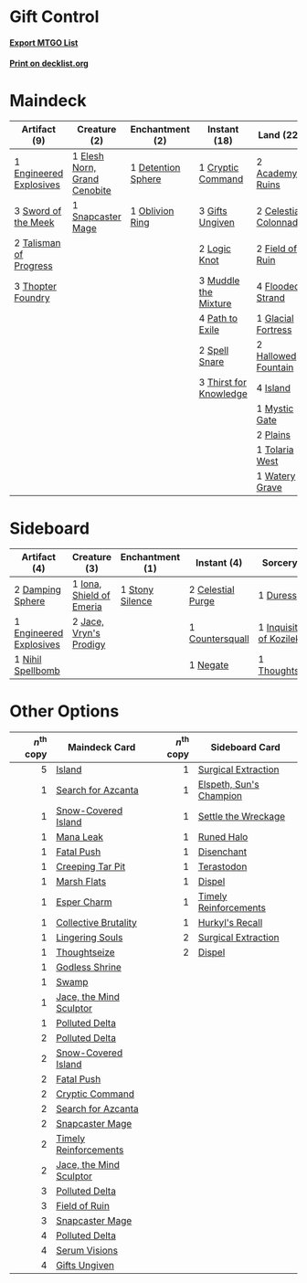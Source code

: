 # Gift Control

#### [Export MTGO List](../collection/Gift%20Control/Gift%20Control.txt)
#### [Print on decklist.org](http://decklist.org/?deckmain=2%09Academy%20Ruins%0A2%09Celestial%20Colonnade%0A1%09Cryptic%20Command%0A1%09Detention%20Sphere%0A1%09Elesh%20Norn,%20Grand%20Cenobite%0A1%09Engineered%20Explosives%0A2%09Field%20of%20Ruin%0A4%09Flooded%20Strand%0A3%09Gifts%20Ungiven%0A1%09Glacial%20Fortress%0A2%09Hallowed%20Fountain%0A4%09Island%0A2%09Logic%20Knot%0A3%09Muddle%20the%20Mixture%0A1%09Mystic%20Gate%0A1%09Oblivion%20Ring%0A4%09Path%20to%20Exile%0A2%09Plains%0A3%09Serum%20Visions%0A1%09Snapcaster%20Mage%0A2%09Spell%20Snare%0A1%09Supreme%20Verdict%0A3%09Sword%20of%20the%20Meek%0A2%09Talisman%20of%20Progress%0A3%09Thirst%20for%20Knowledge%0A3%09Thopter%20Foundry%0A1%09Timely%20Reinforcements%0A1%09Tolaria%20West%0A1%09Unburial%20Rites%0A1%09Watery%20Grave%0A1%09Wrath%20of%20God&deckside=2%09Celestial%20Purge%0A1%09Countersquall%0A2%09Damping%20Sphere%0A1%09Duress%0A1%09Engineered%20Explosives%0A1%09Inquisition%20of%20Kozilek%0A1%09Iona,%20Shield%20of%20Emeria%0A2%09Jace,%20Vryn's%20Prodigy%0A1%09Negate%0A1%09Nihil%20Spellbomb%0A1%09Stony%20Silence%0A1%09Thoughtseize)
# Maindeck

|                                           Artifact (9)                                           |                                             Creature (2)                                              |                                       Enchantment (2)                                       |                                          Instant (18)                                           |                                           Land (22)                                            |                                           Sorcery (7)                                            |
|--------------------------------------------------------------------------------------------------|-------------------------------------------------------------------------------------------------------|---------------------------------------------------------------------------------------------|-------------------------------------------------------------------------------------------------|------------------------------------------------------------------------------------------------|--------------------------------------------------------------------------------------------------|
|1 [Engineered Explosives](http://gatherer.wizards.com/Pages/Card/Details.aspx?multiverseid=370549)|1 [Elesh Norn, Grand Cenobite](http://gatherer.wizards.com/Pages/Card/Details.aspx?multiverseid=397880)|1 [Detention Sphere](http://gatherer.wizards.com/Pages/Card/Details.aspx?multiverseid=270356)|1 [Cryptic Command](http://gatherer.wizards.com/Pages/Card/Details.aspx?multiverseid=370439)     |2 [Academy Ruins](http://gatherer.wizards.com/Pages/Card/Details.aspx?multiverseid=370424)      |3 [Serum Visions](http://gatherer.wizards.com/Pages/Card/Details.aspx?multiverseid=425874)        |
|3 [Sword of the Meek](http://gatherer.wizards.com/Pages/Card/Details.aspx?multiverseid=126215)    |1 [Snapcaster Mage](http://gatherer.wizards.com/Pages/Card/Details.aspx?multiverseid=425875)           |1 [Oblivion Ring](http://gatherer.wizards.com/Pages/Card/Details.aspx?multiverseid=205396)   |3 [Gifts Ungiven](http://gatherer.wizards.com/Pages/Card/Details.aspx?multiverseid=370368)       |2 [Celestial Colonnade](http://gatherer.wizards.com/Pages/Card/Details.aspx?multiverseid=177545)|1 [Supreme Verdict](http://gatherer.wizards.com/Pages/Card/Details.aspx?multiverseid=438776)      |
|2 [Talisman of Progress](http://gatherer.wizards.com/Pages/Card/Details.aspx?multiverseid=39597)  |                                                                                                       |                                                                                             |2 [Logic Knot](http://gatherer.wizards.com/Pages/Card/Details.aspx?multiverseid=370529)          |2 [Field of Ruin](http://gatherer.wizards.com/Pages/Card/Details.aspx?multiverseid=435415)      |1 [Timely Reinforcements](http://gatherer.wizards.com/Pages/Card/Details.aspx?multiverseid=220074)|
|3 [Thopter Foundry](http://gatherer.wizards.com/Pages/Card/Details.aspx?multiverseid=420854)      |                                                                                                       |                                                                                             |3 [Muddle the Mixture](http://gatherer.wizards.com/Pages/Card/Details.aspx?multiverseid=88955)   |4 [Flooded Strand](http://gatherer.wizards.com/Pages/Card/Details.aspx?multiverseid=405098)     |1 [Unburial Rites](http://gatherer.wizards.com/Pages/Card/Details.aspx?multiverseid=425910)       |
|                                                                                                  |                                                                                                       |                                                                                             |4 [Path to Exile](http://gatherer.wizards.com/Pages/Card/Details.aspx?multiverseid=370408)       |1 [Glacial Fortress](http://gatherer.wizards.com/Pages/Card/Details.aspx?multiverseid=435416)   |1 [Wrath of God](http://gatherer.wizards.com/Pages/Card/Details.aspx?multiverseid=4408)           |
|                                                                                                  |                                                                                                       |                                                                                             |2 [Spell Snare](http://gatherer.wizards.com/Pages/Card/Details.aspx?multiverseid=370447)         |2 [Hallowed Fountain](http://gatherer.wizards.com/Pages/Card/Details.aspx?multiverseid=405100)  |                                                                                                  |
|                                                                                                  |                                                                                                       |                                                                                             |3 [Thirst for Knowledge](http://gatherer.wizards.com/Pages/Card/Details.aspx?multiverseid=205311)|4 [Island](http://gatherer.wizards.com/Pages/Card/Details.aspx?multiverseid=439602)             |                                                                                                  |
|                                                                                                  |                                                                                                       |                                                                                             |                                                                                                 |1 [Mystic Gate](http://gatherer.wizards.com/Pages/Card/Details.aspx?multiverseid=409557)        |                                                                                                  |
|                                                                                                  |                                                                                                       |                                                                                             |                                                                                                 |2 [Plains](http://gatherer.wizards.com/Pages/Card/Details.aspx?multiverseid=439601)             |                                                                                                  |
|                                                                                                  |                                                                                                       |                                                                                             |                                                                                                 |1 [Tolaria West](http://gatherer.wizards.com/Pages/Card/Details.aspx?multiverseid=416755)       |                                                                                                  |
|                                                                                                  |                                                                                                       |                                                                                             |                                                                                                 |1 [Watery Grave](http://gatherer.wizards.com/Pages/Card/Details.aspx?multiverseid=405114)       |                                                                                                  |


# Sideboard

|                                           Artifact (4)                                           |                                           Creature (3)                                            |                                     Enchantment (1)                                      |                                        Instant (4)                                         |                                            Sorcery (3)                                            |
|--------------------------------------------------------------------------------------------------|---------------------------------------------------------------------------------------------------|------------------------------------------------------------------------------------------|--------------------------------------------------------------------------------------------|---------------------------------------------------------------------------------------------------|
|2 [Damping Sphere](http://gatherer.wizards.com/Pages/Card/Details.aspx?multiverseid=443101)       |1 [Iona, Shield of Emeria](http://gatherer.wizards.com/Pages/Card/Details.aspx?multiverseid=397800)|1 [Stony Silence](http://gatherer.wizards.com/Pages/Card/Details.aspx?multiverseid=425850)|2 [Celestial Purge](http://gatherer.wizards.com/Pages/Card/Details.aspx?multiverseid=397699)|1 [Duress](http://gatherer.wizards.com/Pages/Card/Details.aspx?multiverseid=270465)                |
|1 [Engineered Explosives](http://gatherer.wizards.com/Pages/Card/Details.aspx?multiverseid=370549)|2 [Jace, Vryn's Prodigy](http://gatherer.wizards.com/Pages/Card/Details.aspx?multiverseid=439335)  |                                                                                          |1 [Countersquall](http://gatherer.wizards.com/Pages/Card/Details.aspx?multiverseid=249406)  |1 [Inquisition of Kozilek](http://gatherer.wizards.com/Pages/Card/Details.aspx?multiverseid=425900)|
|1 [Nihil Spellbomb](http://gatherer.wizards.com/Pages/Card/Details.aspx?multiverseid=442215)      |                                                                                                   |                                                                                          |1 [Negate](http://gatherer.wizards.com/Pages/Card/Details.aspx?multiverseid=447135)         |1 [Thoughtseize](http://gatherer.wizards.com/Pages/Card/Details.aspx?multiverseid=438676)          |


# Other Options

|*n*<sup>th</sup> copy|                                          Maindeck Card                                           |*n*<sup>th</sup> copy|                                          Sideboard Card                                          |
|--------------------:|--------------------------------------------------------------------------------------------------|--------------------:|--------------------------------------------------------------------------------------------------|
|                    5|[Island](http://gatherer.wizards.com/Pages/Card/Details.aspx?multiverseid=439602)                 |                    1|[Surgical Extraction](http://gatherer.wizards.com/Pages/Card/Details.aspx?multiverseid=397706)    |
|                    1|[Search for Azcanta](http://gatherer.wizards.com/Pages/Card/Details.aspx?multiverseid=435226)     |                    1|[Elspeth, Sun's Champion](http://gatherer.wizards.com/Pages/Card/Details.aspx?multiverseid=394361)|
|                    1|[Snow-Covered Island](http://gatherer.wizards.com/Pages/Card/Details.aspx?multiverseid=184813)    |                    1|[Settle the Wreckage](http://gatherer.wizards.com/Pages/Card/Details.aspx?multiverseid=435186)    |
|                    1|[Mana Leak](http://gatherer.wizards.com/Pages/Card/Details.aspx?multiverseid=397773)              |                    1|[Runed Halo](http://gatherer.wizards.com/Pages/Card/Details.aspx?multiverseid=154005)             |
|                    1|[Fatal Push](http://gatherer.wizards.com/Pages/Card/Details.aspx?multiverseid=423724)             |                    1|[Disenchant](http://gatherer.wizards.com/Pages/Card/Details.aspx?multiverseid=201162)             |
|                    1|[Creeping Tar Pit](http://gatherer.wizards.com/Pages/Card/Details.aspx?multiverseid=177520)       |                    1|[Terastodon](http://gatherer.wizards.com/Pages/Card/Details.aspx?multiverseid=270451)             |
|                    1|[Marsh Flats](http://gatherer.wizards.com/Pages/Card/Details.aspx?multiverseid=426064)            |                    1|[Dispel](http://gatherer.wizards.com/Pages/Card/Details.aspx?multiverseid=201562)                 |
|                    1|[Esper Charm](http://gatherer.wizards.com/Pages/Card/Details.aspx?multiverseid=137913)            |                    1|[Timely Reinforcements](http://gatherer.wizards.com/Pages/Card/Details.aspx?multiverseid=220074)  |
|                    1|[Collective Brutality](http://gatherer.wizards.com/Pages/Card/Details.aspx?multiverseid=414380)   |                    1|[Hurkyl's Recall](http://gatherer.wizards.com/Pages/Card/Details.aspx?multiverseid=397868)        |
|                    1|[Lingering Souls](http://gatherer.wizards.com/Pages/Card/Details.aspx?multiverseid=425837)        |                    2|[Surgical Extraction](http://gatherer.wizards.com/Pages/Card/Details.aspx?multiverseid=397706)    |
|                    1|[Thoughtseize](http://gatherer.wizards.com/Pages/Card/Details.aspx?multiverseid=438676)           |                    2|[Dispel](http://gatherer.wizards.com/Pages/Card/Details.aspx?multiverseid=201562)                 |
|                    1|[Godless Shrine](http://gatherer.wizards.com/Pages/Card/Details.aspx?multiverseid=405099)         |                     |                                                                                                  |
|                    1|[Swamp](http://gatherer.wizards.com/Pages/Card/Details.aspx?multiverseid=439603)                  |                     |                                                                                                  |
|                    1|[Jace, the Mind Sculptor](http://gatherer.wizards.com/Pages/Card/Details.aspx?multiverseid=382979)|                     |                                                                                                  |
|                    1|[Polluted Delta](http://gatherer.wizards.com/Pages/Card/Details.aspx?multiverseid=405104)         |                     |                                                                                                  |
|                    2|[Polluted Delta](http://gatherer.wizards.com/Pages/Card/Details.aspx?multiverseid=405104)         |                     |                                                                                                  |
|                    2|[Snow-Covered Island](http://gatherer.wizards.com/Pages/Card/Details.aspx?multiverseid=184813)    |                     |                                                                                                  |
|                    2|[Fatal Push](http://gatherer.wizards.com/Pages/Card/Details.aspx?multiverseid=423724)             |                     |                                                                                                  |
|                    2|[Cryptic Command](http://gatherer.wizards.com/Pages/Card/Details.aspx?multiverseid=370439)        |                     |                                                                                                  |
|                    2|[Search for Azcanta](http://gatherer.wizards.com/Pages/Card/Details.aspx?multiverseid=435226)     |                     |                                                                                                  |
|                    2|[Snapcaster Mage](http://gatherer.wizards.com/Pages/Card/Details.aspx?multiverseid=425875)        |                     |                                                                                                  |
|                    2|[Timely Reinforcements](http://gatherer.wizards.com/Pages/Card/Details.aspx?multiverseid=220074)  |                     |                                                                                                  |
|                    2|[Jace, the Mind Sculptor](http://gatherer.wizards.com/Pages/Card/Details.aspx?multiverseid=382979)|                     |                                                                                                  |
|                    3|[Polluted Delta](http://gatherer.wizards.com/Pages/Card/Details.aspx?multiverseid=405104)         |                     |                                                                                                  |
|                    3|[Field of Ruin](http://gatherer.wizards.com/Pages/Card/Details.aspx?multiverseid=435415)          |                     |                                                                                                  |
|                    3|[Snapcaster Mage](http://gatherer.wizards.com/Pages/Card/Details.aspx?multiverseid=425875)        |                     |                                                                                                  |
|                    4|[Polluted Delta](http://gatherer.wizards.com/Pages/Card/Details.aspx?multiverseid=405104)         |                     |                                                                                                  |
|                    4|[Serum Visions](http://gatherer.wizards.com/Pages/Card/Details.aspx?multiverseid=425874)          |                     |                                                                                                  |
|                    4|[Gifts Ungiven](http://gatherer.wizards.com/Pages/Card/Details.aspx?multiverseid=370368)          |                     |                                                                                                  |

